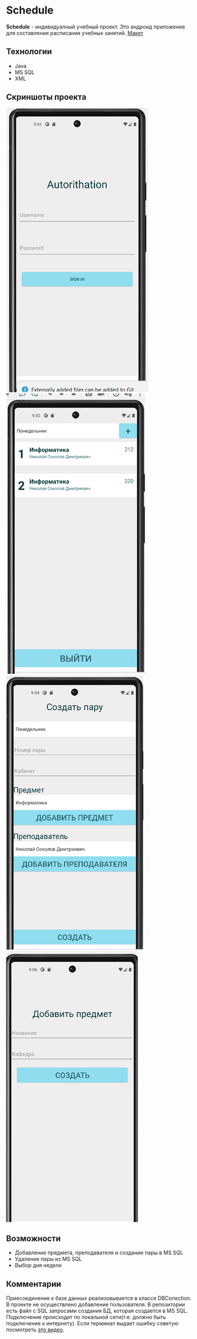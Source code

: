 # Schedule
__Schedule__ - индивидуалный учебный проект. Это андроид приложение для составления расписания учебных занятий. [Макет](https://www.figma.com/design/p3ATFnkvlRddAWCJtu6MLS/Schedule?node-id=0-1&t=UJMCPiC62Ijc4kq8-0)

## Технологии
* Java
* MS SQL
* XML

## Скриншоты проекта
![Авторизация](autorithation.png)
![main](main.png)
![addSc](addSchedule.png)
![addC](addCourse.png)

## Возможности
* Добавление предмета, преподавателя и создание пары в MS SQL
* Удаление пары из MS SQL
* Выбор дня недели 

## Комментарии
Приесоединение к базе данных реализовывается в классе DBConection. В проекте не осуществлено добавление пользователя. В репозитории есть файл с SQL запросами создания БД, которая создается в MS SQL. Подключение происходит по локальной сети(т.е. должно быть подключение к интернету). Если терминал выдает ошибку советую посмотреть [это видео](https://www.youtube.com/watch?v=w6OAOViHAUE).
